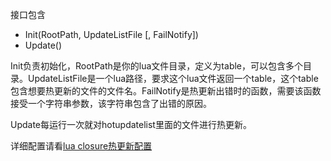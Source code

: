 接口包含
- Init(RootPath, UpdateListFile [, FailNotify])
- Update()

Init负责初始化，RootPath是你的lua文件目录，定义为table，可以包含多个目录。UpdateListFile是一个lua路径，要求这个lua文件返回一个table，这个table包含想要热更新的文件的文件名。FailNotify是热更新出错时的函数，需要该函数接受一个字符串参数，该字符串包含了出错的原因。

Update每运行一次就对hotupdatelist里面的文件进行热更新。

详细配置请看[lua closure热更新配置](http://asqbtcupid.github.io/hotupdte-implement/)
